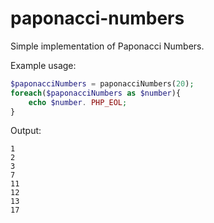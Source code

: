 # paponacci-numbers

Simple implementation of Paponacci Numbers.

Example usage:

```php
$paponacciNumbers = paponacciNumbers(20);
foreach($paponacciNumbers as $number){
    echo $number. PHP_EOL;
}
```

Output:
```
1
2
3
7
11
12
13
17
```
